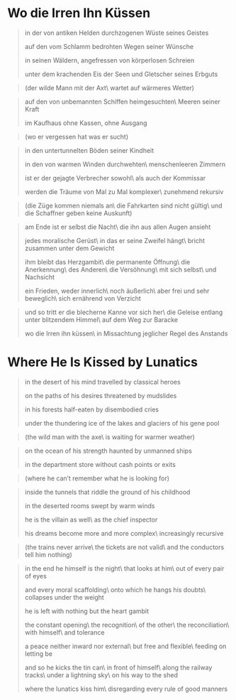 Wo die Irren Ihn Küssen
=======================

> in der von antiken Helden durchzogenen Wüste seines Geistes
>
> auf den vom Schlamm bedrohten Wegen seiner Wünsche
>
> in seinen Wäldern, angefressen von körperlosen Schreien
>
> unter dem krachenden Eis der Seen und Gletscher seines Erbguts

> (der wilde Mann mit der Axt\\
> wartet auf wärmeres Wetter)

> auf den von unbemannten Schiffen heimgesuchten\\
> Meeren seiner Kraft
>
> im Kaufhaus ohne Kassen, ohne Ausgang

> (wo er vergessen hat was er sucht)

> in den untertunnelten Böden seiner Kindheit
>
> in den von warmen Winden durchwehten\\
> menschenleeren Zimmern
>
> ist er der gejagte Verbrecher sowohl\\
> als auch der Kommissar
>
> werden die Träume von Mal zu Mal komplexer\\
> zunehmend rekursiv

> (die Züge kommen niemals an\\
> die Fahrkarten sind nicht gültig\\
> und die Schaffner geben keine Auskunft)

> am Ende ist er selbst die Nacht\\
> die ihn aus allen Augen ansieht
>
> jedes moralische Gerüst\\
> in das er seine Zweifel hängt\\
> bricht zusammen unter dem Gewicht
>
> ihm bleibt das Herzgambit\\
> die permanente Öffnung\\
> die Anerkennung\\
> des Anderen\\
> die Versöhnung\\
> mit sich selbst\\
> und Nachsicht
>
> ein Frieden, weder innerlich\\
> noch äußerlich\\
> aber frei und sehr beweglich\\
> sich ernährend von Verzicht

> und so tritt er die blecherne Kanne vor sich her\\
> die Geleise entlang unter blitzendem Himmel\\
> auf dem Weg zur Baracke
>
> wo die Irren ihn küssen\\
> in Missachtung jeglicher Regel des Anstands

Where He Is Kissed by Lunatics
==============================

> in the desert of his mind travelled by classical heroes
>
> on the paths of his desires threatened by mudslides
>
> in his forests half-eaten by disembodied cries
>
> under the thundering ice of the lakes and glaciers of his gene pool

> (the wild man with the axe\\
> is waiting for warmer weather)

> on the ocean of his strength haunted by unmanned ships
>
> in the department store without cash points or exits

> (where he can’t remember what he is looking for)

> inside the tunnels that riddle the ground of his childhood
>
> in the deserted rooms swept by warm winds
>
> he is the villain as well\\
> as the chief inspector
>
> his dreams become more and more complex\\
> increasingly recursive

> (the trains never arrive\\
> the tickets are not valid\\
> and the conductors tell him nothing)

> in the end he himself is the night\\
> that looks at him\\
> out of every pair of eyes
>
> and every moral scaffolding\\
> onto which he hangs his doubts\\
> collapses under the weight
>
> he is left with nothing but the heart gambit
>
> the constant opening\\
> the recognition\\
> of the other\\
> the reconciliation\\
> with himself\\
> and tolerance
>
> a peace neither inward nor external\\
> but free and flexible\\
> feeding on letting be
>
> and so he kicks the tin can\\
> in front of himself\\
> along the railway tracks\\
> under a lightning sky\\
> on his way to the shed
>
> where the lunatics kiss him\\
> disregarding every rule of good manners

